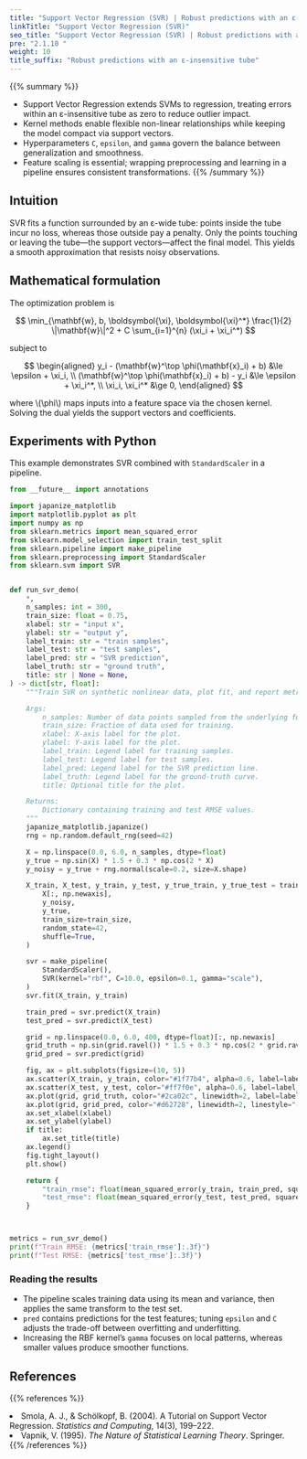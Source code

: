 ```yaml
---
title: "Support Vector Regression (SVR) | Robust predictions with an ε-insensitive tube"
linkTitle: "Support Vector Regression (SVR)"
seo_title: "Support Vector Regression (SVR) | Robust predictions with an ε-insensitive tube"
pre: "2.1.10 "
weight: 10
title_suffix: "Robust predictions with an ε-insensitive tube"
---
```


{{% summary %}}
- Support Vector Regression extends SVMs to regression, treating errors within an ε-insensitive tube as zero to reduce outlier impact.
- Kernel methods enable flexible non-linear relationships while keeping the model compact via support vectors.
- Hyperparameters `C`, `epsilon`, and `gamma` govern the balance between generalization and smoothness.
- Feature scaling is essential; wrapping preprocessing and learning in a pipeline ensures consistent transformations.
{{% /summary %}}

## Intuition
SVR fits a function surrounded by an ε-wide tube: points inside the tube incur no loss, whereas those outside pay a penalty. Only the points touching or leaving the tube—the support vectors—affect the final model. This yields a smooth approximation that resists noisy observations.

## Mathematical formulation
The optimization problem is

$$
\min_{\mathbf{w}, b, \boldsymbol{\xi}, \boldsymbol{\xi}^*} \frac{1}{2} \|\mathbf{w}\|^2 + C \sum_{i=1}^{n} (\xi_i + \xi_i^*)
$$

subject to

$$
\begin{aligned}
y_i - (\mathbf{w}^\top \phi(\mathbf{x}_i) + b) &\le \epsilon + \xi_i, \\
(\mathbf{w}^\top \phi(\mathbf{x}_i) + b) - y_i &\le \epsilon + \xi_i^*, \\
\xi_i, \xi_i^* &\ge 0,
\end{aligned}
$$

where \\(\phi\\) maps inputs into a feature space via the chosen kernel. Solving the dual yields the support vectors and coefficients.

## Experiments with Python
This example demonstrates SVR combined with `StandardScaler` in a pipeline.

```python
from __future__ import annotations

import japanize_matplotlib
import matplotlib.pyplot as plt
import numpy as np
from sklearn.metrics import mean_squared_error
from sklearn.model_selection import train_test_split
from sklearn.pipeline import make_pipeline
from sklearn.preprocessing import StandardScaler
from sklearn.svm import SVR


def run_svr_demo(
    *,
    n_samples: int = 300,
    train_size: float = 0.75,
    xlabel: str = "input x",
    ylabel: str = "output y",
    label_train: str = "train samples",
    label_test: str = "test samples",
    label_pred: str = "SVR prediction",
    label_truth: str = "ground truth",
    title: str | None = None,
) -> dict[str, float]:
    """Train SVR on synthetic nonlinear data, plot fit, and report metrics.

    Args:
        n_samples: Number of data points sampled from the underlying function.
        train_size: Fraction of data used for training.
        xlabel: X-axis label for the plot.
        ylabel: Y-axis label for the plot.
        label_train: Legend label for training samples.
        label_test: Legend label for test samples.
        label_pred: Legend label for the SVR prediction line.
        label_truth: Legend label for the ground-truth curve.
        title: Optional title for the plot.

    Returns:
        Dictionary containing training and test RMSE values.
    """
    japanize_matplotlib.japanize()
    rng = np.random.default_rng(seed=42)

    X = np.linspace(0.0, 6.0, n_samples, dtype=float)
    y_true = np.sin(X) * 1.5 + 0.3 * np.cos(2 * X)
    y_noisy = y_true + rng.normal(scale=0.2, size=X.shape)

    X_train, X_test, y_train, y_test, y_true_train, y_true_test = train_test_split(
        X[:, np.newaxis],
        y_noisy,
        y_true,
        train_size=train_size,
        random_state=42,
        shuffle=True,
    )

    svr = make_pipeline(
        StandardScaler(),
        SVR(kernel="rbf", C=10.0, epsilon=0.1, gamma="scale"),
    )
    svr.fit(X_train, y_train)

    train_pred = svr.predict(X_train)
    test_pred = svr.predict(X_test)

    grid = np.linspace(0.0, 6.0, 400, dtype=float)[:, np.newaxis]
    grid_truth = np.sin(grid.ravel()) * 1.5 + 0.3 * np.cos(2 * grid.ravel())
    grid_pred = svr.predict(grid)

    fig, ax = plt.subplots(figsize=(10, 5))
    ax.scatter(X_train, y_train, color="#1f77b4", alpha=0.6, label=label_train)
    ax.scatter(X_test, y_test, color="#ff7f0e", alpha=0.6, label=label_test)
    ax.plot(grid, grid_truth, color="#2ca02c", linewidth=2, label=label_truth)
    ax.plot(grid, grid_pred, color="#d62728", linewidth=2, linestyle="--", label=label_pred)
    ax.set_xlabel(xlabel)
    ax.set_ylabel(ylabel)
    if title:
        ax.set_title(title)
    ax.legend()
    fig.tight_layout()
    plt.show()

    return {
        "train_rmse": float(mean_squared_error(y_train, train_pred, squared=False)),
        "test_rmse": float(mean_squared_error(y_test, test_pred, squared=False)),
    }



metrics = run_svr_demo()
print(f"Train RMSE: {metrics['train_rmse']:.3f}")
print(f"Test RMSE: {metrics['test_rmse']:.3f}")

```

### Reading the results
- The pipeline scales training data using its mean and variance, then applies the same transform to the test set.
- `pred` contains predictions for the test features; tuning `epsilon` and `C` adjusts the trade-off between overfitting and underfitting.
- Increasing the RBF kernel’s `gamma` focuses on local patterns, whereas smaller values produce smoother functions.

## References
{{% references %}}
<li>Smola, A. J., &amp; Schölkopf, B. (2004). A Tutorial on Support Vector Regression. <i>Statistics and Computing</i>, 14(3), 199–222.</li>
<li>Vapnik, V. (1995). <i>The Nature of Statistical Learning Theory</i>. Springer.</li>
{{% /references %}}
